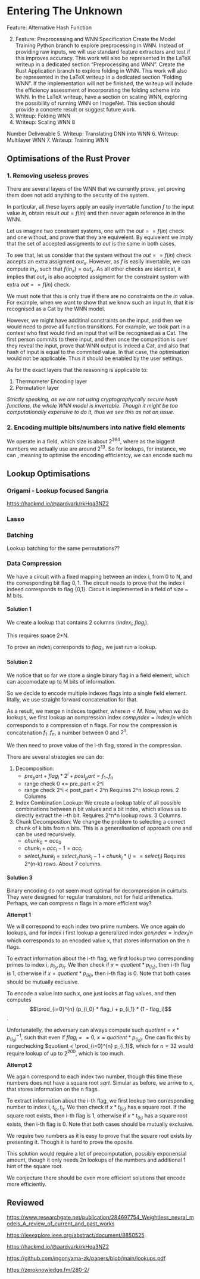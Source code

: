 # Entering The Unknown

Feature: Alternative Hash Function

2. Feature: Preprocessing and WNN
Specification
Create the Model Training Python branch to explore preprocessing in WNN. Instead of providing raw inputs, we will use standard feature extractors and test if this improves accuracy. This work will also be represented in the LaTeX writeup in a dedicated section
“Preprocessing and WNN”.
Create the Rust Application branch to explore folding in WNN. This work will also be represented in the LaTeX writeup in a dedicated section “Folding WNN”. If the implementation will not be finished, the writeup will include the eﬀiciency assessment of incorporating the folding scheme into WNN.
In the LaTeX writeup, have a section on scaling WNN, exploring the possibility of running WNN on ImageNet. This section should provide a concrete result or suggest future work.
 3. Writeup: Folding WNN
4. Writeup: Scaling WNN
8

 Number Deliverable
5. Writeup: Translating DNN into WNN
6. Writeup: Multilayer WNN
7. Writeup: Training WNN
## Optimisations of the Rust Prover 

### 1. Removing useless proves

There are several layers of the WNN that we currently prove, yet proving them does not add anything to the security of the system.

In particular, all these layers apply an easily invertable function $f$ to the input value $in$, obtain result $out=f(in)$ and then never again reference $in$ in the WNN. 

Let us imagine two constraint systems, one with the $out==f(in)$ check and one without, and prove that they are equivelent. By equivelent we imply that the set of accepted assigments to $out$ is the same in both cases. 

To see that, let us consider that the system without the $out==f(in)$ check accepts an extra assigment $out_x$. However, as $f$ is easily invertable, we can compute $in_x$, such that $f(in_x)=out_x$. As all other checks are identical, it implies that $out_x$ is also accepted assigment for the constraint system with extra $out==f(in)$ check.

We must note that this is only true if there are no constraints on the $in$ value. For example, when we want to show that we know such an input $in$, that it is recognised as a Cat by the WNN model. 

However, we might have additinal constraints on the input, and then we would need to prove all function transitions. For example, we took part in a contest who first would find an input that will be recognised as a Cat. The first person commits to there input, and then once the competition is over they reveal the input, prove that WNN output is indeed a Cat, and also that hash of input is equal to the commited value. In that case, the optimisation would not be applicable. Thus it should be enabled by the user settings.

As for the exact layers that the reasoning is applicable to:
1. Thermometer Encoding layer
2. Permutation layer

*Strictly speaking, as we are not using cryptographycally secure hash functions, the whole WNN model is invertable. Though it might be too computationally expensive to do it, thus we see this as not an issue.*

### 2. Encoding multiple bits/numbers into native field elements

We operate in a field, which size is about $2^{264}$, where as the biggest numbers we actually use are around $2^{13}$. So for lookups, for instance, we can , meaning to optimise the encoding efficientcy, we can encode such nu

## Lookup Optimisations

### Origami - Lookup focused Sangria

https://hackmd.io/@aardvark/rkHqa3NZ2


### Lasso

### Batching 

Lookup batching for the same permutations??

### Data Compression

We have a circuit with a fixed mapping between an index i, from 0 to N, and the corresponding bit flag ${0,1}$. The circuit needs to prove that the index i indeed corresponds to flag {0,1}. Circuit is implemented in a field of size ~ M bits.

#### Solution 1

We create a lookup that contains 2 columns $(index_i, flag_i)$.

This requires space 2*N.

To prove an $index_i$ corresponds to $flag_i$, we just run a lookup.  


#### Solution 2 

We notice that so far we store a single binary flag in a field element, which can accomodate up to M bits of information.

So we decide to encode multiple indexes flags into a single field element. Iitally, we use straight forward concatenation for that. 

As a result, we merge n indeces together, where $n < M$. Now, when we do lookups, we first lookup an compression index $comp_index = index_i / n$ which corresponds to a compression of n flags. For now the compression is concatenation $f_1..f_n$, a number between 0 and $2^n$. 

We then need to prove value of the i-th flag, stored in the compression.

There are several strategies we can do:

1. Decomposition: 
    - $pre_part + flag_i * 2^i + post_part = f_1..f_n$
    - range check 0 <= pre_part < 2^i
    - range check 2^i < post_part < 2^n 
    Requires 2^n lookup rows. 2 Columns
2. Index Combination Lookup: 
    We create a lookup table of all possible combinations between n bit values and a bit index, which allows us to directly extract the i-th bit. 
    Requires 2^n*n lookup rows. 3 Columns.
3. Chunk Decomposition: 
    We change the problem to selecting a correct chunk of k bits from n bits.
    This is a generalisation of approach one and can be used recursively.
    - $chunk_0 = acc_0$
    - $chunk_i + acc_i-1 = acc_i$
    - $select_chunk_j = select_chunk_j-1 + chunk_j * (j == select_i)$
    Requires 2^(n-k) rows. About 7 columns.
    
#### Solution 3

Binary encoding do not seem most optimal for decompression in cuirtuits. They were designed for regular transistors, not for field arithmetics. Perhaps, we can compress n flags in a more efficient way?

**Attempt 1**

We will correspond to each index two prime numbers. We once again do lookups, and for index i first lookup a generalized index $gen_index = index_i / n$ which corresponds to an encoded value x, that stores information on the n flags.

To extract information about the i-th flag, we first lookup two corresponding primes to index i, $p_{i_0}, p_{i_1}$. We then check if $x=quotient * p_(i_0)$, then i-th flag is 1, otherwise if $x=quotient * p_(i_1)$, then i-th flag is 0. Note that both cases should be mutually exclusive. 

To encode a value into such x, one just looks at flag values, and then computes $$\prod_{i=0}^{n} (p_{i_0} * flag_i + p_{i_1} * (1 - flag_i)$$.

Unfortunatelly, the adversary can always compute such $quotient=x* p_(i_0)^{-1}$, such that even if $flag_i==0$, $x=quotient * p_(i_0)$. One can fix this by rangechecking $quotient < \prod_{i=0}^{n} p_{i_1}$, which for $n=32$ would require lookup of up to $2^200$, which is too much.

**Attempt 2**

We again correspond to each index two number, though this time these numbers does not have a square root $sqrt$. Simular as before, we arrive to x, that stores information on the n flags.

To extract information about the i-th flag, we first lookup two corresponding number to index i, $t_{i_0}, t_{i_1}$. We then check if $x * t_(i_0)$ has a square root. If the square root exists, then i-th flag is 1, otherwise if $x * t_(i_1)$ has a square root exists, then i-th flag is 0. Note that both cases should be mutually exclusive. 

We require two numbers as it is easy to prove that the square root exists by presenting it. Though it is hard to prove the oposite. 

This solution would require a lot of precomputation, possibly exponensial amount, though it only needs $2n$ lookups of the numbers and additional 1 hint of the square root.

We conjecture there should be even more efficient solutions that encode more efficiently.


## Reviewed

https://www.researchgate.net/publication/284697754_Weightless_neural_models_A_review_of_current_and_past_works

https://ieeexplore.ieee.org/abstract/document/8850525

https://hackmd.io/@aardvark/rkHqa3NZ2

 https://github.com/ingonyama-zk/papers/blob/main/lookups.pdf
 
 https://zeroknowledge.fm/280-2/